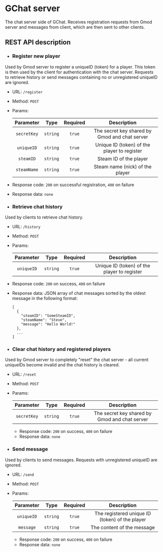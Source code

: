 # GChat server
The chat server side of GChat. Receives registration requests from Gmod server and messages from client, which are then sent to other clients.

## REST API description

* ### Register new player
Used by Gmod server to register a uniqueID (token) for a player. This token is then used by the client for authentication with the chat server. Requests to retrieve history or send messages containing no or unregistered uniqueID are ignored.
  * URL: `/register`
  * Method: `POST`
  * Params:

    |  Parameter  |   Type   | Required |                  Description                  |
    |:-----------:|:--------:|:--------:|:---------------------------------------------:|
    | `secretKey` | `string` |  `true`  | The secret key shared by Gmod and chat server |
    | `uniqueID`  | `string` |  `true`  | Unique ID (token) of the player to register   |
    | `steamID`   | `string` |  `true`  | Steam ID of the player                        |
    | `steamName` | `string` |  `true`  | Steam name (nick) of the player               |
  * Response code: `200` on successful registration, `400` on failure
  * Response data: `none`

* ### Retrieve chat history
Used by clients to retrieve chat history.
  * URL: `/history`
  * Method: `POST`
  * Params:

    |  Parameter  |   Type   | Required |                  Description                  |
    |:-----------:|:--------:|:--------:|:---------------------------------------------:|
    | `uniqueID`  | `string` |  `true`  | Unique ID (token) of the player to register   |
  * Response code: `200` on success, `400` on failure
  * Response data: JSON array of chat messages sorted by the oldest message in the following format:
    ```
    [
      {
        "steamID": "SomeSteamID",
        "steamName": "Steve",
        "message": "Hello World!"
      },
      ...
    ]
    ```

* ### Clear chat history and registered players
Used by Gmod server to completely "reset" the chat server - all current uniqueIDs become invalid and the chat history is cleared.
  * URL: `/reset`
  * Method: `POST`
  * Params:

    |  Parameter  |   Type   | Required |                  Description                  |
    |:-----------:|:--------:|:--------:|:---------------------------------------------:|
    | `secretKey` | `string` |  `true`  | The secret key shared by Gmod and chat server |
    * Response code: `200` on success, `400` on failure
    * Response data: `none`

* ### Send message
Used by clients to send messages. Requests with unregistered uniqueID are ignored.
  * URL: `/send`
  * Method: `POST`
  * Params:

    |  Parameter |   Type   | Required |                   Description                  |
    |:----------:|:--------:|:--------:|:----------------------------------------------:|
    | `uniqueID` | `string` |  `true`  | The registered unique ID (token) of the player |
    | `message`  | `string` |  `true`  |           The content of the message           |
    * Response code: `200` on success, `400` on failure
    * Response data: `none`
